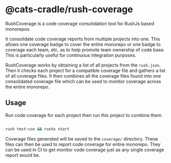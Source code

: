 # @cats-cradle/rush-coverage

RushCoverage is a code coverage consolidation tool for RushJs based monorepos.

It consolidate code coverage reports from multiple projects into one. This
allows one coverage badge to cover the entire monorepo or one badge to coverage
each team, etc. as to help promote team ownership of code base. This is
particularly useful for continuous integration purposes.

RushCoverage works by obtaining a list of all projects from the `rush.json`.
Then it checks each project for a compatible coverage file and gathers a list of
all coverage files. It then combines all the coverage files found into one
consolidated coverage file which can be used to monitor coverage across the
entire monorepo.

## Usage

Run code coverage for each project then run this project to combine them.

```bash

rush test:cov && rushx start
```

Coverage files generated will be saved to the `coverage/` directory. These files
can then be used to report code coverage for entire monorepo. They can be used
in CI to get monitor code coverage just as any single coverage report would be.
